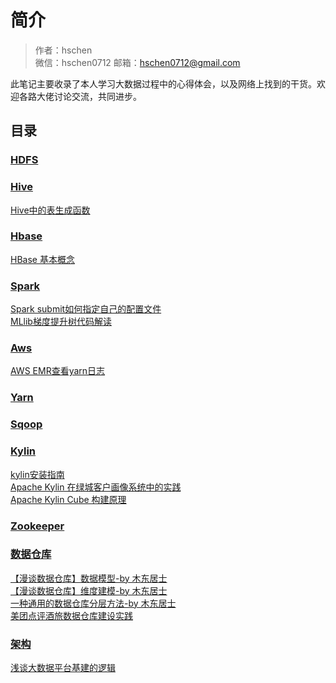 # 简介

> 作者：hschen  
> 微信：hschen0712
> 邮箱：hschen0712@gmail.com

此笔记主要收录了本人学习大数据过程中的心得体会，以及网络上找到的干货。欢迎各路大佬讨论交流，共同进步。

## 目录

### [HDFS](hdfs)

### [Hive](hive)
[Hive中的表生成函数](hive/udtf.md)

### [Hbase](hbase)
[HBase 基本概念](https://blog.bcmeng.com/post/hbase-note.html)

### [Spark](spark)  
[Spark submit如何指定自己的配置文件](spark/spark-add-property-file.md)  
[MLlib梯度提升树代码解读](spark/mllib/GradientBoostedTrees.md)  

### [Aws](aws)  
[AWS EMR查看yarn日志](aws/emr-view-yarn-log.md)  

### [Yarn](yarn)

### [Sqoop](sqoop)

### [Kylin](kylin)
[kylin安装指南](kylin/install-kylin.md)  
[Apache Kylin 在绿城客户画像系统中的实践](https://www.infoq.cn/article/apache-kylin-in-lvcheng-profile)  
[Apache Kylin Cube 构建原理](https://blog.bcmeng.com/post/kylin-cube.html)

### [Zookeeper](zk)

### [数据仓库](data-warehouse)
[【漫谈数据仓库】数据模型-by 木东居士](https://mp.weixin.qq.com/s/v1XJOpOlWBJRAkiksalIgA)  
[【漫谈数据仓库】维度建模-by 木东居士](https://mp.weixin.qq.com/s/vsdrabXhblH3b2oDTquYHA?)  
[一种通用的数据仓库分层方法-by 木东居士](https://mp.weixin.qq.com/s/bcyL3-oncpRVEVUBiV6DMQ)  
[美团点评酒旅数据仓库建设实践](https://tech.meituan.com/2017/05/26/hotel-dw-layer-topic.html)

### [架构]()
[浅谈大数据平台基建的逻辑](http://gigix.thoughtworkers.org/2018/3/16/infrastructure-of-big-data/)  
